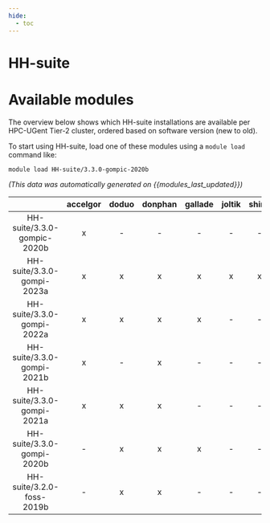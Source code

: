 ```yaml
---
hide:
  - toc
---
```


HH-suite
========

# Available modules


The overview below shows which HH-suite installations are available per HPC-UGent Tier-2 cluster, ordered based on software version (new to old).

To start using HH-suite, load one of these modules using a `module load` command like:

```shell
module load HH-suite/3.3.0-gompic-2020b
```

*(This data was automatically generated on {{modules_last_updated}})*  

| |accelgor|doduo|donphan|gallade|joltik|shinx|skitty|
| :---: | :---: | :---: | :---: | :---: | :---: | :---: | :---: |
|HH-suite/3.3.0-gompic-2020b|x|-|-|-|-|-|-|
|HH-suite/3.3.0-gompi-2023a|x|x|x|x|x|x|x|
|HH-suite/3.3.0-gompi-2022a|x|x|x|x|-|-|-|
|HH-suite/3.3.0-gompi-2021b|x|-|x|-|-|-|-|
|HH-suite/3.3.0-gompi-2021a|x|x|x|-|-|-|-|
|HH-suite/3.3.0-gompi-2020b|-|x|x|x|-|-|-|
|HH-suite/3.2.0-foss-2019b|-|x|x|-|-|-|-|
